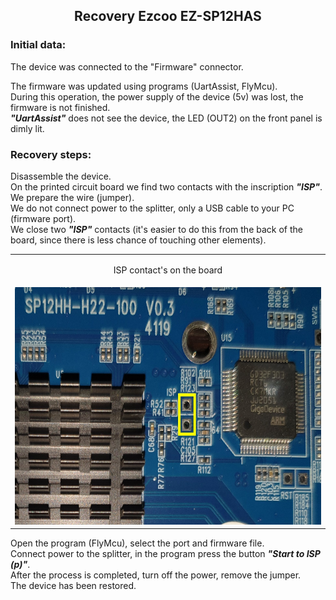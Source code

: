 ## <p align="center">Recovery Ezcoo EZ-SP12HAS</p>

### Initial data:
The device was connected to the "Firmware" connector.

The firmware was updated using programs (UartAssist, FlyMcu).<br>
During this operation, the power supply of the device (5v) was lost, the firmware is not finished.<br>
***"UartAssist"*** does not see the device, the LED (OUT2) on the front panel is dimly lit.

### Recovery steps:
Disassemble the device.<br>
On the printed circuit board we find two contacts with the inscription ***"ISP"***.
We prepare the wire (jumper).<br>
We do not connect power to the splitter, only a USB cable to your PC (firmware port).<br>
We close two ***"ISP"*** contacts (it's easier to do this from the back of the board, since there is less chance of touching other elements).

<table>  
  <tr>
    <td colspan="2"><p align="center">ISP contact's on the board</p></td>
  </tr>
  <tr>
    <td><img width="650" height="380" src="https://raw.githubusercontent.com/AstaRom/Ezcoo-EZ-SP12HAS/master/ISP%20contacts.jpg"/></td>
  </tr>
</table>

Open the program (FlyMcu), select the port and firmware file.<br>
Connect power to the splitter, in the program press the button ***"Start to ISP (p)"***.<br>
After the process is completed, turn off the power, remove the jumper.<br>
The device has been restored.